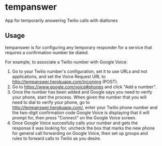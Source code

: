 # tempanswer

App for temporarily answering Twilio calls with dialtones

## Usage

tempanswer is for configuring any temporary responder for a service that
requires a confirmation number be dialed.

For example, to associate a Twilio number with Google Voice:

1. Go to your Twilio number's configuration, set it to use URLs and not
   applications, and set the Voice Request URL to
   http://tempanswer.herokuapp.com/incoming (POST).
2. Go to https://www.google.com/voice#phones and click "Add a number".
3. Once the number has been added and Google says you need to verify your
   phone, start the process. When given the number that you will need to dial
   to verify your phone, go to http://tempanswer.herokuapp.com/,
   enter your Twilio phone number and the two-digit confirmation code Google
   Voice is displaying that it will prompt for, then press "Connect" on the
   Google Voice screen.
4. Once Google Voice succesfully calls your number and gets the response it was
   looking for, uncheck the box that marks the new phone for general call
   forwarding on Google Voice, then set up groups and rules to forward calls to
   Twilio as you desire.

